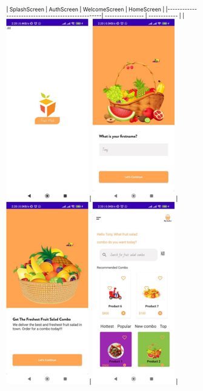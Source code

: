 | SplashScreen | AuthScreen | WelcomeScreen | HomeScreen |
|---------------------------------------------------| ---------------- | ------------ |
| <img src="screens/screen_one.jpg" height="480" />
| <img src="screens/screen_two.jpg" height="480">
| <img src="screens/screen_three.jpg" height="480">
| <img src="screens/screen_four.jpg" height="480"> |